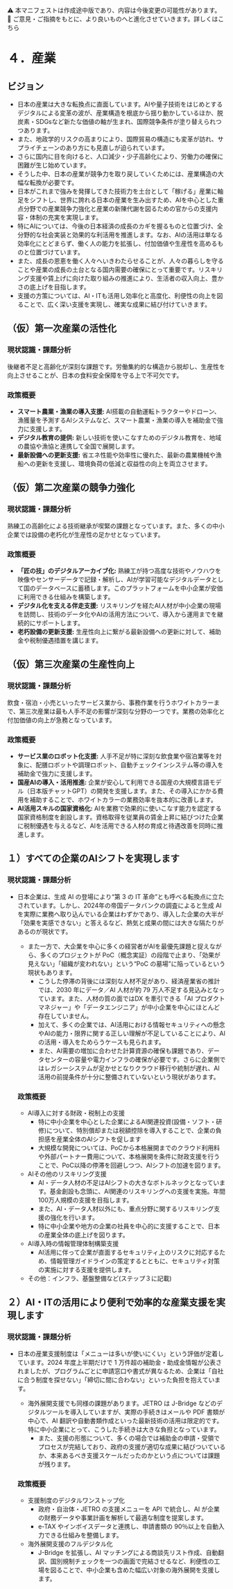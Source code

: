 ⚠️ 本マニフェストは作成途中版であり、内容は今後変更の可能性があります。  
💬 ご意見・ご指摘をもとに、より良いものへと進化させていきます。詳しくはこちら

# ４．産業

## ビジョン

* 日本の産業は大きな転換点に直面しています。AIや量子技術をはじめとするデジタルによる変革の波が、産業構造を根底から揺り動かしているほか、脱炭素・SDGsなど新たな価値の軸が生まれ、国際競争条件が塗り替えられつつあります。  
* また、地政学的リスクの高まりにより、国際貿易の構造にも変革が訪れ、サプライチェーンのあり方にも見直しが迫られています。  
* さらに国内に目を向けると、人口減少・少子高齢化により、労働力の確保に困難が生じ始めています。  
* そうした中、日本の産業が競争力を取り戻していくためには、産業構造の大幅な転換が必要です。  
* 日本がこれまで強みを発揮してきた技術力を土台として「稼げる」産業に軸足をシフトし、世界に誇れる日本の産業を生み出すため、AIを中心とした重点分野での産業競争力強化と産業の新陳代謝を図るための官からの支援内容・体制の充実を実現します。  
* 特にAIについては、今後の日本経済の成長のカギを握るものと位置づけ、全分野的な社会実装と効果的な利活用を推進します。なお、AIの活用は単なる効率化にとどまらず、働く人の能力を拡張し、付加価値や生産性を高めるものと位置づけています。  
* また、成長の恩恵を働く人々へいきわたらせることが、人々の暮らしを守ることや産業の成長の土台となる国内需要の確保にとって重要です。リスキリング支援や賃上げに向けた取り組みの推進により、生活者の収入向上、豊かさの底上げを目指します。  
* 支援の方策については、AI・ITも活用し効率化と高度化、利便性の向上を図ることで、広く深い支援を実現し、確実な成果に結び付けていきます。

## （仮）第一次産業の活性化
### 現状認識・課題分析
後継者不足と高齢化が深刻な課題です。労働集約的な構造から脱却し、生産性を向上させることが、日本の食料安全保障を守る上で不可欠です。

### 政策概要
*   **スマート農業・漁業の導入支援:** AI搭載の自動運転トラクターやドローン、漁獲量を予測するAIシステムなど、スマート農業・漁業の導入を補助金で強力に支援します。
*   **デジタル教育の提供:** 新しい技術を使いこなすためのデジタル教育を、地域の農協や漁協と連携して全国で展開します。
*   **最新設備への更新支援:** 省エネ性能や効率性に優れた、最新の農業機械や漁船への更新を支援し、環境負荷の低減と収益性の向上を両立させます。


## （仮）第二次産業の競争力強化
### 現状認識・課題分析
熟練工の高齢化による技術継承が喫緊の課題となっています。また、多くの中小企業では設備の老朽化が生産性の足かせとなっています。

### 政策概要
*   **「匠の技」のデジタルアーカイブ化:** 熟練工が持つ高度な技術やノウハウを映像やセンサーデータで記録・解析し、AIが学習可能なデジタルデータとして国のデータベースに蓄積します。このプラットフォームを中小企業が安価に利用できる仕組みを構築します。
*   **デジタル化を支える伴走支援:** リスキリングを経たAI人材が中小企業の現場を訪問し、技術のデータ化やAIの活用方法について、導入から運用までを継続的にサポートします。
*   **老朽設備の更新支援:** 生産性向上に繋がる最新設備への更新に対して、補助金や税制優遇措置を講じます。


## （仮）第三次産業の生産性向上
### 現状認識・課題分析
飲食・宿泊・小売といったサービス業から、事務作業を行うホワイトカラーまで、第三次産業は最も人手不足の影響が深刻な分野の一つです。業務の効率化と付加価値の向上が急務となっています。

### 政策概要
*   **サービス業のロボット化支援:** 人手不足が特に深刻な飲食業や宿泊業等を対象に、配膳ロボットや調理ロボット、自動チェックインシステム等の導入を補助金で強力に支援します。
*   **国産AIの導入・活用推進:** 企業が安心して利用できる国産の大規模言語モデル（日本版チャットGPT）の開発を支援します。また、その導入にかかる費用を補助することで、ホワイトカラーの業務効率を抜本的に改善します。
*   **AI活用スキルの国家資格化:** AIを業務で効果的に使いこなす能力を認定する国家資格制度を創設します。資格取得を従業員の賃金上昇に結びつけた企業に税制優遇を与えるなど、AIを活用できる人材の育成と待遇改善を同時に推進します。


## １）すべての企業のAIシフトを実現します

### 現状認識・課題分析

* 日本企業は、生成 AI の登場により“第 3 の IT 革命”とも呼べる転換点に立たされています。しかし、2024年の帝国データバンクの調査によると生成 AI を実際に業務へ取り込んでいる企業はわずかであり、導入した企業の大半が「効果を実感できない」と答えるなど、熱気と成果の間には大きな隔たりがあるのが現状です。  
  * また一方で、大企業を中心に多くの経営者がAIを最優先課題と捉えながら、多くのプロジェクトが PoC（概念実証）の段階で止まり、「効果が見えない」「組織が変われない」という“PoC の墓場”に陥っているという現状もあります。  
    * こうした停滞の背後には深刻な人材不足があり、経済産業省の推計では、2030 年にデータ／AI 人材が約 79 万人不足する見込みとなっています。また、人材の質の面ではDX を牽引できる「AI プロダクトマネジャー」や「データエンジニア」が中小企業を中心にほとんど存在していません。  
    * 加えて、多くの企業では、AI活用における情報セキュリティへの懸念やAIの能力・限界に関する正しい理解が不足していることにより、AIの活用・導入をためらうケースも見られます。  
    * また、AI需要の増加に合わせた計算資源の確保も課題であり、データセンターの容量や電力インフラの確保が必要です。さらに企業側ではレガシーシステムが足かせとなりクラウド移行や統制が遅れ、AI 活用の前提条件が十分に整備されていないという現状があります。

  ### 政策概要

    * AI導入に対する財政・税制上の支援  
      * 特に中小企業を中心とした企業によるAI関連投資(設備・ソフト・研修)について、特別償却または税額控除を導入することで、企業の負担感を産業全体のAIシフトを促します  
      * 大規模な開発については、PoCから本格展開までのクラウド利用料や外部パートナー費用について、本格展開を条件に財政支援を行うことで、PoC以降の停滞を回避しつつ、AIシフトの加速を図ります。  
    * AIその他のリスキリング支援  
      * AI・データ人材の不足はAIシフトの大きなボトルネックとなっています。基金創設も念頭に、AI関連のリスキリングへの支援を実施。年間100万人規模の支援を目指します。  
      * また、AI・データ人材以外にも、重点分野に関するリスキリング支援の強化を行います。  
      * 特に中小企業や地方の企業の社員を中心的に支援することで、日本の産業全体の底上げを図ります。  
    * AI導入時の情報管理体制構築支援  
      * AI活用に伴って企業が直面するセキュリティ上のリスクに対応するため、情報管理ガイドラインの策定するとともに、セキュリティ対策の実施に対する支援を提供します。  
    * その他：インフラ、基盤整備など(ステップ３に記載)

## ２）AI・ITの活用により便利で効率的な産業支援を実現します

### 現状認識・課題分析

* 日本の産業支援制度は「メニューは多いが使いにくい」という評価が定着しています。2024 年度上半期だけで 1 万件超の補助金・助成金情報が公表されましたが、プログラムごとに申請窓口や書式が異なるため、企業は「自社に合う制度を探せない」「締切に間に合わない」といった負担を抱えています。  
  * 海外展開支援でも同様の課題があります。JETRO は J-Bridge などのデジタルツールを導入していますが、実際の手続きはメールや PDF 書類が中心で、AI 翻訳や自動書類作成といった最新技術の活用は限定的です。特に中小企業にとって、こうした手続きは大きな負担となっています。  
    * また、支援の形態について、多くの場合では補助金の申請・受領でプロセスが完結しており、政府の支援が適切な成果に結びついているか、本来あるべき支援スケールだったのかという点については課題が残ります。

  ### 政策概要

    * 支援制度のデジタルワンストップ化  
      * 政府・自治体・JETRO の支援メニューを API で統合し、AI が企業の財務データや事業計画を解析して最適な制度を提案します。  
      * e-TAX やインボイスデータと連携し、申請書類の 90％以上を自動入力できる仕組みを整備します。  
    * 海外展開支援のフルデジタル化  
      * J-Bridge を拡張し、AI マッチングによる商談先リスト作成、自動翻訳、国別規制チェックを一つの画面で完結させるなど、利便性の工場を図ることで、中小企業も含めた幅広い対象の海外展開を支援します。

